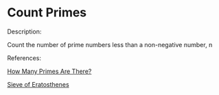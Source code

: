 # Count Primes

Description:

Count the number of prime numbers less than a non-negative number, n


References:

[How Many Primes Are There?](https://primes.utm.edu/howmany.html)

[Sieve of Eratosthenes](http://en.wikipedia.org/wiki/Sieve_of_Eratosthenes)
